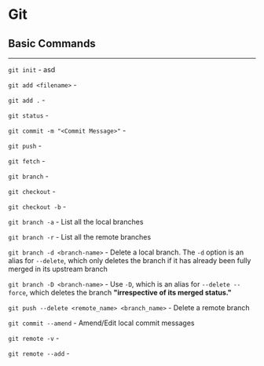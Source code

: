 # Git

## Basic Commands
---

`git init` - asd

`git add <filename>` - 

`git add .` -

`git status` - 

`git commit -m "<Commit Message>"` - 

`git push` - 

`git fetch` -

`git branch` -

`git checkout` -

`git checkout -b` -

`git branch -a` - List all the local branches

`git branch -r` - List all the remote branches

`git branch -d <branch-name>` - Delete a local branch. The `-d` option is an alias for `--delete`, which only deletes the branch if it has already been fully merged in its upstream branch

`git branch -D <branch-name>` - Use `-D`, which is an alias for `--delete --force`, which deletes the branch <b>"irrespective of its merged status."</b>

`git push --delete <remote_name> <branch_name>` - Delete a remote branch

`git commit --amend` - Amend/Edit local commit messages

`git remote -v` - 

`git remote --add` - 


